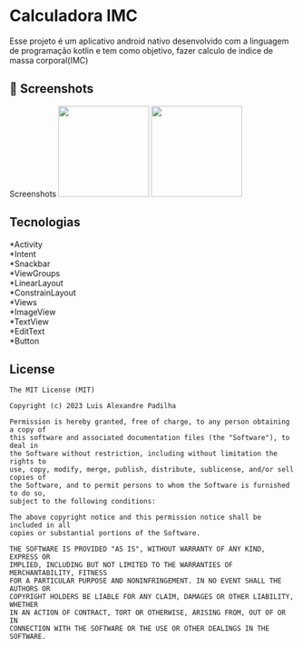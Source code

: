 # Calculadora IMC
Esse projeto é um aplicativo android nativo desenvolvido com a linguagem de programação kotlin e tem como objetivo, fazer calculo de indice de massa corporal(IMC)

## :camera_flash: Screenshots
<!-- You can add more screenshots here if you like -->
Screenshots
<img src="https://github.com/ComunidadeDevSpace/calculadoraimc/assets/171393278/768737e9-41d2-42b4-b9a3-73960311ecf6" width=160/>
<img src="https://github.com/ComunidadeDevSpace/calculadoraimc/assets/171393278/0e742d12-6898-44cf-acf8-82464ca70a17" width=160/>

## Tecnologias
*Activity  
*Intent  
*Snackbar  
*ViewGroups  
   *LinearLayout  
   *ConstrainLayout  
*Views  
   *ImageView   
   *TextView  
   *EditText  
   *Button  


## License
```
The MIT License (MIT)

Copyright (c) 2023 Luis Alexandre Padilha

Permission is hereby granted, free of charge, to any person obtaining a copy of
this software and associated documentation files (the "Software"), to deal in
the Software without restriction, including without limitation the rights to
use, copy, modify, merge, publish, distribute, sublicense, and/or sell copies of
the Software, and to permit persons to whom the Software is furnished to do so,
subject to the following conditions:

The above copyright notice and this permission notice shall be included in all
copies or substantial portions of the Software.

THE SOFTWARE IS PROVIDED "AS IS", WITHOUT WARRANTY OF ANY KIND, EXPRESS OR
IMPLIED, INCLUDING BUT NOT LIMITED TO THE WARRANTIES OF MERCHANTABILITY, FITNESS
FOR A PARTICULAR PURPOSE AND NONINFRINGEMENT. IN NO EVENT SHALL THE AUTHORS OR
COPYRIGHT HOLDERS BE LIABLE FOR ANY CLAIM, DAMAGES OR OTHER LIABILITY, WHETHER
IN AN ACTION OF CONTRACT, TORT OR OTHERWISE, ARISING FROM, OUT OF OR IN
CONNECTION WITH THE SOFTWARE OR THE USE OR OTHER DEALINGS IN THE SOFTWARE.
```

